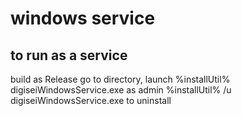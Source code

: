 # windows service

## to run as a service
build as Release go to directory, launch %installUtil% digiseiWindowsService.exe as admin
%installUtil% /u digiseiWindowsService.exe to uninstall


